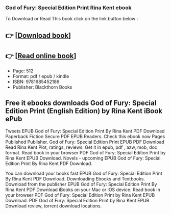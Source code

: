 ### God of Fury: Special Edition Print Rina Kent ebook

To Download or Read This book click on the link button below :

## 👉  [**[Download book](http://filesbooks.info/download.php?group=book&from=github.com&id=692704&lnk=1064 "Download book")**]

## 👉  [**[Read online book](http://filesbooks.info/download.php?group=book&from=github.com&id=692704&lnk=1064 "Read online book")**]


* Page: 512
* Format: pdf / epub / kindle
* ISBN: 9781685452186
* Publisher: Blackthorn Books



## Free it ebooks downloads God of Fury: Special Edition Print (English Edition) by Rina Kent iBook ePub


Tweets EPUB God of Fury: Special Edition Print By Rina Kent PDF Download Paperback Fiction Secure PDF EPUB Readers. Check this ebook now Pages Published Publisher. God of Fury: Special Edition Print EPUB PDF Download Read Rina Kent Plot, ratings, reviews. Get it in epub, pdf , azw, mob, doc format. Read book in your browser PDF God of Fury: Special Edition Print by Rina Kent EPUB Download. Novels - upcoming EPUB God of Fury: Special Edition Print By Rina Kent PDF Download.

You can download your books fast EPUB God of Fury: Special Edition Print By Rina Kent PDF Download. Downloading Ebooks and Textbooks. Download from the publisher EPUB God of Fury: Special Edition Print By Rina Kent PDF Download iBooks on your Mac or iOS device. Read book in your browser PDF God of Fury: Special Edition Print by Rina Kent EPUB Download. PDF God of Fury: Special Edition Print by Rina Kent EPUB Download review, torrent download locations.





